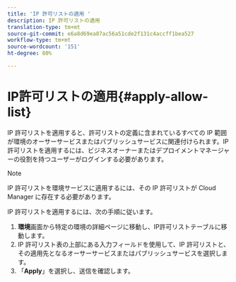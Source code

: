 ```yaml
---
title: 'IP 許可リストの適用 '
description: IP 許可リストの適用
translation-type: tm+mt
source-git-commit: e6a8d69ea87ac56a51cde2f131c4accff1bea527
workflow-type: tm+mt
source-wordcount: '151'
ht-degree: 80%

---
```



# IP許可リストの適用{#apply-allow-list}

IP 許可リストを適用すると、許可リストの定義に含まれているすべての IP 範囲が環境のオーサーサービスまたはパブリッシュサービスに関連付けられます。IP 許可リストを適用するには、ビジネスオーナーまたはデプロイメントマネージャーの役割を持つユーザーがログインする必要があります。

>[!NOTE]
>IP 許可リストを環境サービスに適用するには、その IP 許可リストが Cloud Manager に存在する必要があります。

IP 許可リストを適用するには、次の手順に従います。

1. **環境**&#x200B;画面から特定の環境の詳細ページに移動し、IP許可リストテーブルに移動します。
1. IP 許可リスト表の上部にある入力フィールドを使用して、IP 許可リストと、その適用先となるオーサーサービスまたはパブリッシュサービスを選択します。
1. 「**Apply**」を選択し、送信を確認します。


